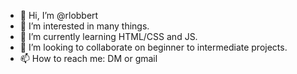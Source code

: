 - 👋 Hi, I’m @rlobbert
- 👀 I’m interested in many things.
- 🌱 I’m currently learning HTML/CSS and JS.
- 💞️ I’m looking to collaborate on beginner to intermediate projects.
- 📫 How to reach me: DM or gmail <rlobbert27>

<!---
rlobbert/rlobbert is a ✨ special ✨ repository because its `README.md` (this file) appears on your GitHub profile.
You can click the Preview link to take a look at your changes.
--->
